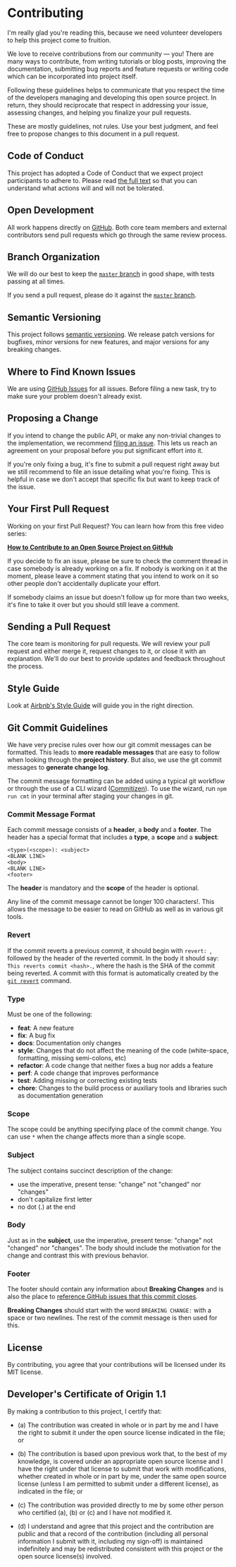 # Contributing

I'm really glad you're reading this, because we need volunteer developers to help this project come to fruition.

We love to receive contributions from our community — you! There are many ways to contribute, from writing tutorials or blog posts, improving the documentation, submitting bug reports and feature requests or writing code which can be incorporated into project itself.

Following these guidelines helps to communicate that you respect the time of the developers managing and developing this open source project. In return, they should reciprocate that respect in addressing your issue, assessing changes, and helping you finalize your pull requests.

These are mostly guidelines, not rules. Use your best judgment, and feel free to propose changes to this document in a pull request.


## Code of Conduct

This project has adopted a Code of Conduct that we expect project participants to adhere to. Please read [the full text](https://github.com/lykmapipo/express-request-extra/blob/master/CODE_OF_CONDUCT.md) so that you can understand what actions will and will not be tolerated.


## Open Development

All work happens directly on [GitHub](https://github.com/lykmapipo/express-request-extra). Both core team members and external contributors send pull requests which go through the same review process.


## Branch Organization

We will do our best to keep the [`master` branch](https://github.com/lykmapipo/express-request-extra/tree/master) in good shape, with tests passing at all times. 

If you send a pull request, please do it against the [`master` branch](https://github.com/lykmapipo/express-request-extra/tree/master).


## Semantic Versioning

This project follows [semantic versioning](http://semver.org/). We release patch versions for bugfixes, minor versions for new features, and major versions for any breaking changes.


## Where to Find Known Issues

We are using [GitHub Issues](https://github.com/lykmapipo/express-request-extra/issues) for all issues. Before filing a new task, try to make sure your problem doesn't already exist.


## Proposing a Change

If you intend to change the public API, or make any non-trivial changes to the implementation, we recommend [filing an issue](https://github.com/lykmapipo/express-request-extra/issues/new). This lets us reach an agreement on your proposal before you put significant effort into it.

If you're only fixing a bug, it's fine to submit a pull request right away but we still recommend to file an issue detailing what you're fixing. This is helpful in case we don't accept that specific fix but want to keep track of the issue.


## Your First Pull Request

Working on your first Pull Request? You can learn how from this free video series:

**[How to Contribute to an Open Source Project on GitHub](https://egghead.io/series/how-to-contribute-to-an-open-source-project-on-github)**

If you decide to fix an issue, please be sure to check the comment thread in case somebody is already working on a fix. If nobody is working on it at the moment, please leave a comment stating that you intend to work on it so other people don't accidentally duplicate your effort.

If somebody claims an issue but doesn't follow up for more than two weeks, it's fine to take it over but you should still leave a comment.


## Sending a Pull Request

The core team is monitoring for pull requests. We will review your pull request and either merge it, request changes to it, or close it with an explanation. We'll do our best to provide updates and feedback throughout the process.


## Style Guide

Look at [Airbnb's Style Guide](https://github.com/airbnb/javascript) will guide you in the right direction.

## Git Commit Guidelines

We have very precise rules over how our git commit messages can be formatted. This leads to **more readable messages** that are easy to follow when looking through the **project history**. But also, we use the git commit messages to **generate change log**.

The commit message formatting can be added using a typical git workflow or through the use of a CLI wizard ([Commitizen](https://github.com/commitizen/cz-cli)). To use the wizard, run `npm run cmt` in your terminal after staging your changes in git.

### Commit Message Format
Each commit message consists of a **header**, a **body** and a **footer**. The header has a special format that includes a **type**, a **scope** and a **subject**:

```
<type>(<scope>): <subject>
<BLANK LINE>
<body>
<BLANK LINE>
<footer>
```

The **header** is mandatory and the **scope** of the header is optional.

Any line of the commit message cannot be longer 100 characters!. This allows the message to be easier to read on GitHub as well as in various git tools.

### Revert
If the commit reverts a previous commit, it should begin with `revert: `, followed by the header of the reverted commit. In the body it should say: `This reverts commit <hash>.`, where the hash is the SHA of the commit being reverted. A commit with this format is automatically created by the [`git revert`](https://git-scm.com/docs/git-revert) command.

### Type
Must be one of the following:

* **feat**: A new feature
* **fix**: A bug fix
* **docs**: Documentation only changes
* **style**: Changes that do not affect the meaning of the code (white-space, formatting, missing semi-colons, etc)
* **refactor**: A code change that neither fixes a bug nor adds a feature
* **perf**: A code change that improves performance
* **test**: Adding missing or correcting existing tests
* **chore**: Changes to the build process or auxiliary tools and libraries such as documentation generation

### Scope
The scope could be anything specifying place of the commit change. You can use `*` when the change affects more than a single scope.

### Subject
The subject contains succinct description of the change:

* use the imperative, present tense: "change" not "changed" nor "changes"
* don't capitalize first letter
* no dot (.) at the end

### Body
Just as in the **subject**, use the imperative, present tense: "change" not "changed" nor "changes". The body should include the motivation for the change and contrast this with previous behavior.

### Footer
The footer should contain any information about **Breaking Changes** and is also the place to [reference GitHub issues that this commit closes](https://help.github.com/articles/closing-issues-using-keywords/).

**Breaking Changes** should start with the word `BREAKING CHANGE:` with a space or two newlines. The rest of the commit message is then used for this.


## License

By contributing, you agree that your contributions will be licensed under its MIT license.


## Developer's Certificate of Origin 1.1

By making a contribution to this project, I certify that:

* (a) The contribution was created in whole or in part by me and I
  have the right to submit it under the open source license
  indicated in the file; or

* (b) The contribution is based upon previous work that, to the best
  of my knowledge, is covered under an appropriate open source
  license and I have the right under that license to submit that
  work with modifications, whether created in whole or in part
  by me, under the same open source license (unless I am
  permitted to submit under a different license), as indicated
  in the file; or

* (c) The contribution was provided directly to me by some other
  person who certified (a), (b) or (c) and I have not modified
  it.

* (d) I understand and agree that this project and the contribution
  are public and that a record of the contribution (including all
  personal information I submit with it, including my sign-off) is
  maintained indefinitely and may be redistributed consistent with
  this project or the open source license(s) involved.
